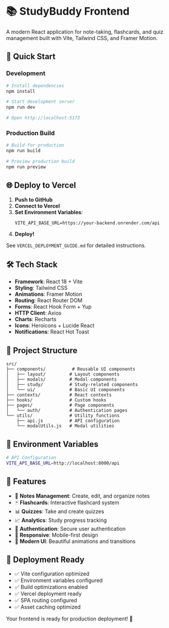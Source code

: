 # 📚 StudyBuddy Frontend

A modern React application for note-taking, flashcards, and quiz management built with Vite, Tailwind CSS, and Framer Motion.

## 🚀 Quick Start

### Development
```bash
# Install dependencies
npm install

# Start development server
npm run dev

# Open http://localhost:5173
```

### Production Build
```bash
# Build for production
npm run build

# Preview production build
npm run preview
```

## 🌐 Deploy to Vercel

1. **Push to GitHub**
2. **Connect to Vercel**
3. **Set Environment Variables**:
   ```
   VITE_API_BASE_URL=https://your-backend.onrender.com/api
   ```
4. **Deploy!**

See `VERCEL_DEPLOYMENT_GUIDE.md` for detailed instructions.

## 🛠️ Tech Stack

- **Framework**: React 18 + Vite
- **Styling**: Tailwind CSS
- **Animations**: Framer Motion
- **Routing**: React Router DOM
- **Forms**: React Hook Form + Yup
- **HTTP Client**: Axios
- **Charts**: Recharts
- **Icons**: Heroicons + Lucide React
- **Notifications**: React Hot Toast

## 📁 Project Structure

```
src/
├── components/          # Reusable UI components
│   ├── layout/         # Layout components
│   ├── modals/         # Modal components
│   ├── study/          # Study-related components
│   └── ui/             # Basic UI components
├── contexts/           # React contexts
├── hooks/              # Custom hooks
├── pages/              # Page components
│   └── auth/           # Authentication pages
└── utils/              # Utility functions
    ├── api.js          # API configuration
    └── modalUtils.js   # Modal utilities
```

## 🔧 Environment Variables

```bash
# API Configuration
VITE_API_BASE_URL=http://localhost:8000/api
```

## 📱 Features

- 📝 **Notes Management**: Create, edit, and organize notes
- 🃏 **Flashcards**: Interactive flashcard system
- 📊 **Quizzes**: Take and create quizzes
- 📈 **Analytics**: Study progress tracking
- 🔐 **Authentication**: Secure user authentication
- 📱 **Responsive**: Mobile-first design
- 🎨 **Modern UI**: Beautiful animations and transitions

## 🎯 Deployment Ready

- ✅ Vite configuration optimized
- ✅ Environment variables configured
- ✅ Build optimizations enabled
- ✅ Vercel deployment ready
- ✅ SPA routing configured
- ✅ Asset caching optimized

Your frontend is ready for production deployment! 🚀
